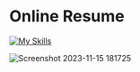 # Online Resume

[![My Skills](https://skillicons.dev/icons?i=html)](https://skillicons.dev)

![Screenshot 2023-11-15 181725](https://github.com/shanibider/online-resume/assets/72359805/c405026e-a85e-43cd-89aa-49b1d88c688e)
